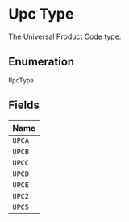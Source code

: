 
# Upc Type

The Universal Product Code type.

## Enumeration

`UpcType`

## Fields

| Name |
|  --- |
| `UPCA` |
| `UPCB` |
| `UPCC` |
| `UPCD` |
| `UPCE` |
| `UPC2` |
| `UPC5` |

